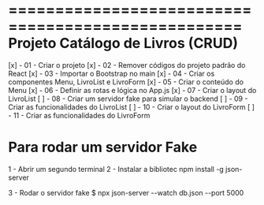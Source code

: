 ===================================================
Projeto Catálogo de Livros (CRUD)
===================================================

[x] - 01 - Criar o projeto
[x] - 02 - Remover códigos do projeto padrão do React
[x] - 03 - Importar o Bootstrap no main
[x] - 04 - Criar os componentes Menu, LivroList e LivroForm
[x] - 05 - Criar o conteúdo do Menu
[x] - 06 - Definir as rotas e lógica no App.js
[x] - 07 - Criar o layout do LivroList
[ ] - 08 - Criar um servidor fake para simular o backend
[ ] - 09 - Criar as funcionalidades do LivroList
[ ] - 10 - Criar o layout do LivroForm
[ ] - 11 - Criar as funcionalidades do LivroForm


# Para rodar um servidor Fake
1 - Abrir um segundo terminal
2 - Instalar a bibliotec
    npm install -g json-server

3 - Rodar o servidor fake
    $ npx json-server --watch db.json --port 5000